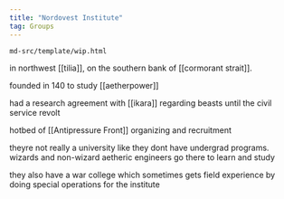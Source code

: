 ```yaml
---
title: "Nordovest Institute"
tag: Groups
---
```


```{.include}
md-src/template/wip.html
```


in northwest [[tilia]], on the southern bank of [[cormorant strait]]. 

founded in 140 to study [[aetherpower]]

had a research agreement with [[ikara]] regarding beasts until the civil service revolt

hotbed of [[Antipressure Front]] organizing and recruitment

theyre not really a university like they dont have undergrad programs. wizards and non-wizard aetheric engineers go there to learn and study

they also have a war college which sometimes gets field experience by doing special operations for the institute
